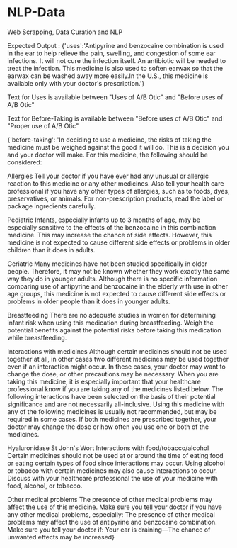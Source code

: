 # NLP-Data
Web Scrapping, Data Curation and NLP 



Expected Output : {'uses':'Antipyrine and benzocaine combination is used in the ear to help relieve the pain, swelling, and congestion of some ear infections. It will not cure the infection itself. An antibiotic will be needed to treat the infection. This medicine is also used to soften earwax so that the earwax can be washed away more easily.In the U.S., this medicine is available only with your doctor's prescription.'}

Text for Uses is available between "Uses of A/B Otic" and "Before uses of A/B Otic"

Text for Before-Taking is available between "Before uses of A/B Otic" and "Proper use of A/B Otic"

{'before-taking': 'In deciding to use a medicine, the risks of taking the medicine must be weighed against the good it will do. This is a decision you and your doctor will make. For this medicine, the following should be considered:

Allergies
Tell your doctor if you have ever had any unusual or allergic reaction to this medicine or any other medicines. Also tell your health care professional if you have any other types of allergies, such as to foods, dyes, preservatives, or animals. For non-prescription products, read the label or package ingredients carefully.

Pediatric
Infants, especially infants up to 3 months of age, may be especially sensitive to the effects of the benzocaine in this combination medicine. This may increase the chance of side effects. However, this medicine is not expected to cause different side effects or problems in older children than it does in adults.

Geriatric
Many medicines have not been studied specifically in older people. Therefore, it may not be known whether they work exactly the same way they do in younger adults. Although there is no specific information comparing use of antipyrine and benzocaine in the elderly with use in other age groups, this medicine is not expected to cause different side effects or problems in older people than it does in younger adults.

Breastfeeding
There are no adequate studies in women for determining infant risk when using this medication during breastfeeding. Weigh the potential benefits against the potential risks before taking this medication while breastfeeding.

Interactions with medicines
Although certain medicines should not be used together at all, in other cases two different medicines may be used together even if an interaction might occur. In these cases, your doctor may want to change the dose, or other precautions may be necessary. When you are taking this medicine, it is especially important that your healthcare professional know if you are taking any of the medicines listed below. The following interactions have been selected on the basis of their potential significance and are not necessarily all-inclusive.
Using this medicine with any of the following medicines is usually not recommended, but may be required in some cases. If both medicines are prescribed together, your doctor may change the dose or how often you use one or both of the medicines.

Hyaluronidase
St John's Wort
Interactions with food/tobacco/alcohol
Certain medicines should not be used at or around the time of eating food or eating certain types of food since interactions may occur. Using alcohol or tobacco with certain medicines may also cause interactions to occur. Discuss with your healthcare professional the use of your medicine with food, alcohol, or tobacco.

Other medical problems
The presence of other medical problems may affect the use of this medicine. Make sure you tell your doctor if you have any other medical problems, especially:
The presence of other medical problems may affect the use of antipyrine and benzocaine combination. Make sure you tell your doctor if:
Your ear is draining—The chance of unwanted effects may be increased}

